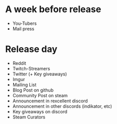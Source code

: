 # A week before release

* You-Tubers
* Mail press

# Release day

* Reddit
* Twitch-Streamers
* Twitter (+ Key giveaways)
* Imgur
* Mailing List
* Blog Post on github
* Community Post on steam
* Announcement in rexcellent discord
* Announcement in other discords (indikator, etc)
* Key giveaways on discord
* Steam Curators
